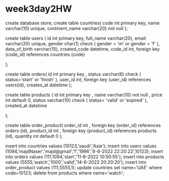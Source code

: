 # week3day2HW
create database store;
create  table countries(
    code int primary key,
    name varchar(10) unique,
    continent_name varchar(20) not null
);


create table users
(
    id            int primary key,
    full_name     varchar(20),
    email         varchar(20) unique,
    gender        char(1) check ( gender = 'm' or gender = 'f' ),
    data_of_birth varchar(15),
    created_code  datetime,
    code_id       int,
    foreign key (code_id) references countries (code)

);


create table orders(
    id int primary key ,
    status varchar(6) check ( status='start' or 'finish' ),
    user_id  int,
    foreign key (user_id) references users(id),
    creates_at datetime
);


create table products (
    id int primary key ,
    name varchar(10) not null ,
    price int default 0,
    status varchar(10) check ( status= 'valid' or 'expired' ),
    created_at datetime


);

create table order_product(
    order_id int ,
    foreign key (order_id) references orders (id),
    product_id int ,
    foreign key (product_id) references products (id),
    quantity int default 0
);

insert into countries values (10123,'saudi','Asia');
insert into users values (1094,'majdNaser','majd@gmail','f','1996','8-8-2022 22:20:22',10123);
insert into orders values (111,1094,'start','11-8-2022 10:50:55');
insert into products values (5555,'watch','1000','valid','14-6-2022 20:20:20');
insert into order_product values (111,5555,1);
update countries set name='UAE' where code=10123;
delete from products where name='watch';

